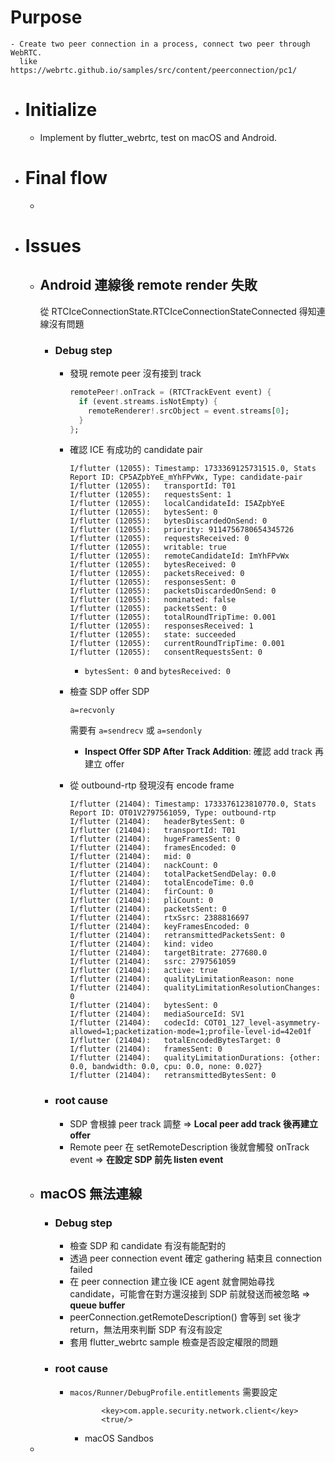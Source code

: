# Purpose
	- Create two peer connection in a process, connect two peer through WebRTC.
	  like https://webrtc.github.io/samples/src/content/peerconnection/pc1/
- # Initialize
	- Implement by flutter_webrtc, test on macOS and Android.
- # Final flow
	-
- # Issues
	- ## Android 連線後 remote render 失敗
	  從 RTCIceConnectionState.RTCIceConnectionStateConnected 得知連線沒有問題
		- ### Debug step
			- 發現 remote peer 沒有接到 track
			  
			  ```dart
			  remotePeer!.onTrack = (RTCTrackEvent event) {
			    if (event.streams.isNotEmpty) {
			      remoteRenderer!.srcObject = event.streams[0];
			    }
			  };
			  ```
			- 確認 ICE 有成功的 candidate pair
			  ```
			  I/flutter (12055): Timestamp: 1733369125731515.0, Stats Report ID: CP5AZpbYeE_mYhFPvWx, Type: candidate-pair
			  I/flutter (12055):   transportId: T01
			  I/flutter (12055):   requestsSent: 1
			  I/flutter (12055):   localCandidateId: I5AZpbYeE
			  I/flutter (12055):   bytesSent: 0
			  I/flutter (12055):   bytesDiscardedOnSend: 0
			  I/flutter (12055):   priority: 9114756780654345726
			  I/flutter (12055):   requestsReceived: 0
			  I/flutter (12055):   writable: true
			  I/flutter (12055):   remoteCandidateId: ImYhFPvWx
			  I/flutter (12055):   bytesReceived: 0
			  I/flutter (12055):   packetsReceived: 0
			  I/flutter (12055):   responsesSent: 0
			  I/flutter (12055):   packetsDiscardedOnSend: 0
			  I/flutter (12055):   nominated: false
			  I/flutter (12055):   packetsSent: 0
			  I/flutter (12055):   totalRoundTripTime: 0.001
			  I/flutter (12055):   responsesReceived: 1
			  I/flutter (12055):   state: succeeded
			  I/flutter (12055):   currentRoundTripTime: 0.001
			  I/flutter (12055):   consentRequestsSent: 0
			  ```
				- `bytesSent: 0` and `bytesReceived: 0`
			- 檢查 SDP
			  offer SDP
			  ```
			  a=recvonly
			  ```
			  需要有 `a=sendrecv` 或 `a=sendonly`
				- **Inspect Offer SDP After Track Addition**: 確認 add track 再建立 offer
			- 從 outbound-rtp 發現沒有 encode frame
			  ```
			  I/flutter (21404): Timestamp: 1733376123810770.0, Stats Report ID: OT01V2797561059, Type: outbound-rtp
			  I/flutter (21404):   headerBytesSent: 0
			  I/flutter (21404):   transportId: T01
			  I/flutter (21404):   hugeFramesSent: 0
			  I/flutter (21404):   framesEncoded: 0
			  I/flutter (21404):   mid: 0
			  I/flutter (21404):   nackCount: 0
			  I/flutter (21404):   totalPacketSendDelay: 0.0
			  I/flutter (21404):   totalEncodeTime: 0.0
			  I/flutter (21404):   firCount: 0
			  I/flutter (21404):   pliCount: 0
			  I/flutter (21404):   packetsSent: 0
			  I/flutter (21404):   rtxSsrc: 2388816697
			  I/flutter (21404):   keyFramesEncoded: 0
			  I/flutter (21404):   retransmittedPacketsSent: 0
			  I/flutter (21404):   kind: video
			  I/flutter (21404):   targetBitrate: 277680.0
			  I/flutter (21404):   ssrc: 2797561059
			  I/flutter (21404):   active: true
			  I/flutter (21404):   qualityLimitationReason: none
			  I/flutter (21404):   qualityLimitationResolutionChanges: 0
			  I/flutter (21404):   bytesSent: 0
			  I/flutter (21404):   mediaSourceId: SV1
			  I/flutter (21404):   codecId: COT01_127_level-asymmetry-allowed=1;packetization-mode=1;profile-level-id=42e01f
			  I/flutter (21404):   totalEncodedBytesTarget: 0
			  I/flutter (21404):   framesSent: 0
			  I/flutter (21404):   qualityLimitationDurations: {other: 0.0, bandwidth: 0.0, cpu: 0.0, none: 0.027}
			  I/flutter (21404):   retransmittedBytesSent: 0
			  ```
		- ### root cause
			- SDP 會根據 peer track 調整 => **Local peer add track 後再建立 offer**
			- Remote peer 在 setRemoteDescription 後就會觸發 onTrack event => **在設定 SDP 前先 listen event**
	- ## macOS 無法連線
		- ### Debug step
			- 檢查 SDP 和 candidate 有沒有能配對的
			- 透過 peer connection event 確定 gathering 結束且 connection failed
			- 在 peer connection 建立後 ICE agent 就會開始尋找 candidate，可能會在對方還沒接到 SDP 前就發送而被忽略 => **queue buffer**
			- peerConnection.getRemoteDescription() 會等到 set 後才 return，無法用來判斷 SDP 有沒有設定
			- 套用 flutter_webrtc sample 檢查是否設定權限的問題
		- ### root cause
			- `macos/Runner/DebugProfile.entitlements` 需要設定
			  ```
			         <key>com.apple.security.network.client</key>
			         <true/>
			  ```
				- macOS Sandbos
	-
